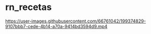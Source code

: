 # rn_recetas

https://user-images.githubusercontent.com/66761042/199374829-9107bbb7-cede-4b14-a70a-9414bd3594d9.mp4

